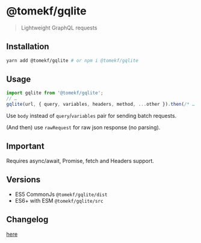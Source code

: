 # @tomekf/gqlite

> Lightweight GraphQL requests

## Installation

```bash
yarn add @tomekf/gqlite # or npm i @tomekf/gqlite
```

## Usage

```js
import gqlite from '@tomekf/gqlite';
// …
gqlite(url, { query, variables, headers, method, ...other }).then(/* … */).catch(/* … */);
```

Use `body` instead of `query`/`variables` pair for sending batch requests.

(And then) use `rawRequest` for raw json response (no parsing).

## Important

Requires async/await, Promise, fetch and Headers support.

## Versions

* ES5 CommonJs `@tomekf/gqlite/dist`
* ES6+ with ESM `@tomekf/gqlite/src`

## Changelog

[here](https://github.com/tomek-f/gqlite/blob/master/CHANGELOG.md)

